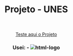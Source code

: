 <h1 align="center">Projeto - UNES </h1>
<br>
<br>
<div align="center">
<a href="https://xandecabral.github.io/Projeto-Unes/">Teste aqui o Projeto</a>
</div>
<h3 align="center">
  Usei: 
  - <img src="https://img.shields.io/badge/HTML-239120?style=for-the-badge&logo=html5&logoColor=white" alt="html-logo"/>
</h3>
